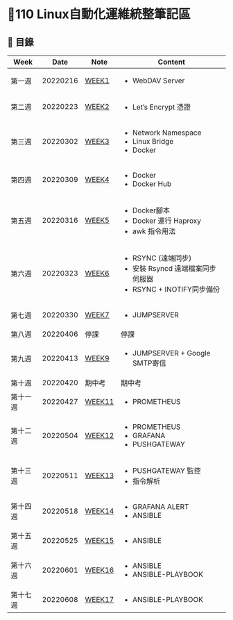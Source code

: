 # 📓110 Linux自動化運維統整筆記區  

## 💭 目錄
|  Week  |  Date  |  Note  | Content | 
| ------ | ------ | ------ | ------ |
| 第一週 | 20220216 | [WEEK1](WEEK1/week1.md) | <ul><li>WebDAV Server |
| 第二週 | 20220223 | [WEEK2](WEEK2/week2.md) | <ul><li>Let’s Encrypt 憑證 |
| 第三週 | 20220302 | [WEEK3](WEEK3/week3.md) | <ul><li>Network Namespace<li>Linux Bridge<li>Docker |
| 第四週 | 20220309 | [WEEK4](WEEK4/week4.md) | <ul><li>Docker<li>Docker Hub |
| 第五週 | 20220316 | [WEEK5](WEEK5/week5.md) | <ul><li>Docker腳本<li>Docker 運行 Haproxy<li>awk 指令用法 |
| 第六週 | 20220323 | [WEEK6](WEEK6/week6.md) | <ul><li>RSYNC (遠端同步)<li>安裝 Rsyncd 遠端檔案同步伺服器<li>RSYNC + INOTIFY同步備份 |
| 第七週 | 20220330 | [WEEK7](WEEK7/week7.md) | <ul><li>JUMPSERVER |
| 第八週 | 20220406 | 停課 | 停課 |
| 第九週 | 20220413 | [WEEK9](WEEK9/week9.md) | <ul><li>JUMPSERVER + Google SMTP寄信 |
| 第十週 | 20220420 | 期中考 | 期中考 |
| 第十一週 | 20220427 | [WEEK11](WEEK11/week11.md) | <ul><li>PROMETHEUS |
| 第十二週 | 20220504 | [WEEK12](WEEK12/week12.md) | <ul><li>PROMETHEUS<li>GRAFANA<li>PUSHGATEWAY |
| 第十三週 | 20220511 | [WEEK13](WEEK13/week13.md) | <ul><li>PUSHGATEWAY 監控<li>指令解析 |
| 第十四週 | 20220518 | [WEEK14](WEEK14/week14.md) | <ul><li>GRAFANA ALERT<li>ANSIBLE |
| 第十五週 | 20220525 | [WEEK15](WEEK15/week15.md) | <ul><li>ANSIBLE |
| 第十六週 | 20220601 | [WEEK16](WEEK16/week16.md) | <ul><li>ANSIBLE<li>ANSIBLE-PLAYBOOK |
| 第十七週 | 20220608 | [WEEK17](WEEK17/week17.md) | <ul><li>ANSIBLE-PLAYBOOK |
